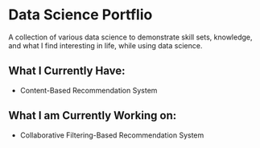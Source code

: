 # Data Science Portflio
A collection of various data science to demonstrate skill sets, knowledge, and what I find interesting in life, while using data science.

## What I Currently Have:
* Content-Based Recommendation System

## What I am Currently Working on:
* Collaborative Filtering-Based Recommendation System
